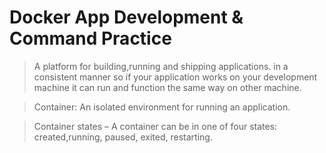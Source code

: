 # Docker App Development & Command Practice

>A platform for building,running and shipping applications. in a consistent manner so if your application works on your development machine it can run and function the same way on other machine.

>Container: An isolated environment for running an application.

>Container states – A container can be in one of four states: created,running, paused, exited, restarting.
